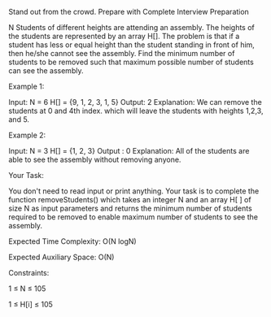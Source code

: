 





Stand out from the crowd. Prepare with Complete Interview Preparation  

N Students of different heights are attending an assembly. The heights of the students are represented by an array H[]. The problem is that if a student has less or equal height than the student standing in front of him, then he/she cannot see the assembly. Find the minimum number of students to be removed such that maximum possible number of students can see the assembly.

 

Example 1:

Input: N = 6 H[] = {9, 1, 2, 3, 1, 5}
Output: 2
Explanation: We can remove the students at 0 and 4th index. which will leave the students with heights 1,2,3, and 5. 

Example 2:

Input: N = 3 H[] = {1, 2, 3}
Output : 0 
Explanation: All of the students are able to see the assembly without removing anyone. 

Your Task:  

You don't need to read input or print anything. Your task is to complete the function removeStudents() which takes an integer N and an array H[ ] of size N as input parameters and returns the minimum number of students required to be removed to enable maximum number of students to see the assembly.

Expected Time Complexity: O(N logN)

Expected Auxiliary Space: O(N)

Constraints:

1 ≤ N ≤ 105

1 ≤ H[i] ≤ 105

